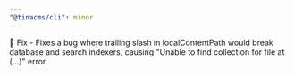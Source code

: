 ```yaml
---
"@tinacms/cli": minor
---
```


🐛 Fix - Fixes a bug where trailing slash in localContentPath would break database
and search indexers, causing "Unable to find collection for file at (...)"
error.
